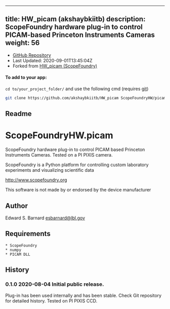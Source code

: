 
---
title: HW_picam (akshaybkiitb)
description: ScopeFoundry hardware plug-in to control PICAM-based Princeton Instruments Cameras
weight: 56
---
- [GitHub Repository](https://github.com/akshaybkiitb/HW_picam)
- Last Updated: 2020-09-01T13:45:04Z
- Forked from [HW_picam (ScopeFoundry)](/docs/300_reference/hw-components/hw_picam-scopefoundry)

#### To add to your app:

`cd to/your_project_folder/` and use the following cmd (requires [git](/docs/100_development/20_git/))

```bash
git clone https://github.com/akshaybkiitb/HW_picam ScopeFoundryHW/picam
```


## Readme
ScopeFoundryHW.picam
===================================

ScopeFoundry hardware plug-in to control PICAM based Princeton Instruments
Cameras. Tested on a PI PIXIS camera.

ScopeFoundry is a Python platform for controlling custom laboratory 
experiments and visualizing scientific data

<http://www.scopefoundry.org>

This software is not made by or endorsed by the device manufacturer


Author
----------

Edward S. Barnard <esbarnard@lbl.gov>


Requirements
------------

	* ScopeFoundry
	* numpy
	* PICAM DLL
	
	
History
--------

### 0.1.0	2020-08-04	Initial public release.

Plug-in has been used internally and has been stable.
Check Git repository for detailed history. Tested on PI PIXIS CCD.


